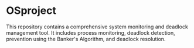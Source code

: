 # OSproject
This repository contains a comprehensive system monitoring and deadlock management tool. It includes process monitoring, deadlock detection, prevention using the Banker's Algorithm, and deadlock resolution.
